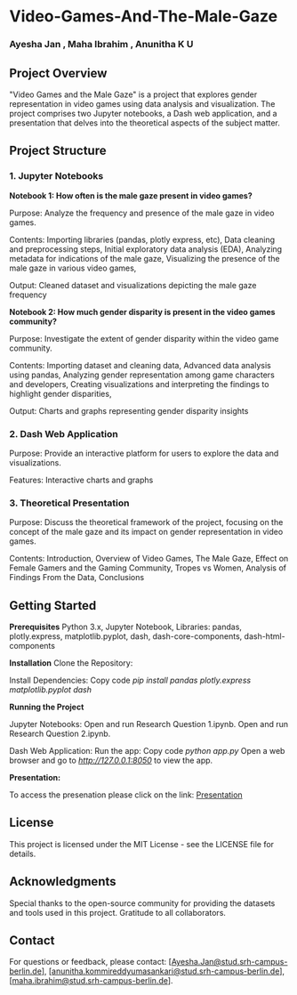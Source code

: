 # Video-Games-And-The-Male-Gaze
### Ayesha Jan , Maha Ibrahim , Anunitha K U

## Project Overview
"Video Games and the Male Gaze" is a project that explores gender representation in video games using data analysis and visualization. The project comprises two Jupyter notebooks, a Dash web application, and a presentation that delves into the theoretical aspects of the subject matter.

## Project Structure
### 1. Jupyter Notebooks
**Notebook 1: How often is the male gaze present in video games?**

Purpose: Analyze the frequency and presence of the male gaze in video games.

Contents:
Importing libraries (pandas, plotly express, etc),
Data cleaning and preprocessing steps,
Initial exploratory data analysis (EDA),
Analyzing metadata for indications of the male gaze,
Visualizing the presence of the male gaze in various video games,

Output: Cleaned dataset and visualizations depicting the male gaze frequency

**Notebook 2: How much gender disparity is present in the video games community?**

Purpose: Investigate the extent of gender disparity within the video game community.

Contents:
Importing dataset and cleaning data,
Advanced data analysis using pandas,
Analyzing gender representation among game characters and developers,
Creating visualizations and interpreting the findings to highlight gender disparities,

Output: Charts and graphs representing gender disparity insights

### 2. Dash Web Application

Purpose: Provide an interactive platform for users to explore the data and visualizations.

Features:
Interactive charts and graphs

### 3. Theoretical Presentation

Purpose: Discuss the theoretical framework of the project, focusing on the concept of the male gaze and its impact on gender representation in video games.

Contents:
Introduction,
Overview of Video Games,
The Male Gaze,
Effect on Female Gamers and the Gaming Community,
Tropes vs Women,
Analysis of Findings From the Data,
Conclusions

## Getting Started
**Prerequisites**
Python 3.x, 
Jupyter Notebook,
Libraries: pandas, plotly.express, matplotlib.pyplot, dash, dash-core-components, dash-html-components

**Installation**
Clone the Repository:

Install Dependencies:
Copy code
_pip install pandas plotly.express matplotlib.pyplot dash_

**Running the Project**

Jupyter Notebooks:
Open and run Research Question 1.ipynb.
Open and run Research Question 2.ipynb.

Dash Web Application:
Run the app:
Copy code
_python app.py_
Open a web browser and go to _http://127.0.0.1:8050_ to view the app.

**Presentation:**

To access the presenation please click on the link:
[Presentation](https://docs.google.com/presentation/d/1jsXoyTuxqdrE3KQCBMBdTdIDi8ekY8YN/edit?usp=sharing&ouid=116758562800334761710&rtpof=true&sd=true)

## License
This project is licensed under the MIT License - see the LICENSE file for details.

## Acknowledgments
Special thanks to the open-source community for providing the datasets and tools used in this project.
Gratitude to all collaborators.

## Contact
For questions or feedback, please contact: [Ayesha.Jan@stud.srh-campus-berlin.de], [anunitha.kommireddyumasankari@stud.srh-campus-berlin.de], [maha.ibrahim@stud.srh-campus-berlin.de].


